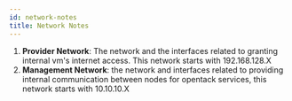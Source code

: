```yaml
---
id: network-notes
title: Network Notes
---
```


1. **Provider Network**: The network and the interfaces related to granting internal vm's internet access. This network starts with 192.168.128.X
1. **Management Network**: the network and interfaces related to providing internal communication between nodes for opentack services, this network starts with 10.10.10.X